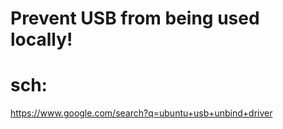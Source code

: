# Prevent USB from being used locally!

# sch:
https://www.google.com/search?q=ubuntu+usb+unbind+driver
